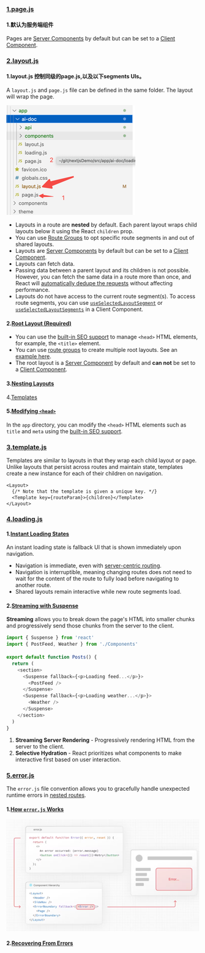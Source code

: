 ### [1.page.js](https://nextjs.org/docs/app/building-your-application/routing/pages-and-layouts#pages)

#### 1.默认为服务端组件

Pages are [Server Components](https://nextjs.org/docs/getting-started/react-essentials) by default but can be set to a [Client Component](https://nextjs.org/docs/getting-started/react-essentials#client-components).



### [2.layout.js](https://nextjs.org/docs/app/building-your-application/routing/pages-and-layouts#layouts)

#### 1.layout.js 控制同级的page.js,以及以下segments UIs。

A `layout.js` and `page.js` file can be defined in the same folder. The layout will wrap the page.



<img src="../../../../image/image-20230731210531234.png" alt="image-20230731210531234" style="zoom:50%;" />

- Layouts in a route are **nested** by default. Each parent layout wraps child layouts below it using the React `children` prop.
- You can use [Route Groups](https://nextjs.org/docs/app/building-your-application/routing/route-groups) to opt specific route segments in and out of shared layouts.
- Layouts are [Server Components](https://nextjs.org/docs/getting-started/react-essentials) by default but can be set to a [Client Component](https://nextjs.org/docs/getting-started/react-essentials#client-components).
- Layouts can fetch data.
- Passing data between a parent layout and its children is not possible. However, you can fetch the same data in a route more than once, and React will [automatically dedupe the requests](https://nextjs.org/docs/app/building-your-application/data-fetching#automatic-fetch-request-deduping) without affecting performance.
- Layouts do not have access to the current route segment(s). To access route segments, you can use [`useSelectedLayoutSegment`](https://nextjs.org/docs/app/api-reference/functions/use-selected-layout-segment) or [`useSelectedLayoutSegments`](https://nextjs.org/docs/app/api-reference/functions/use-selected-layout-segments) in a Client Component.

#### 2.[Root Layout (Required)](https://nextjs.org/docs/app/building-your-application/routing/pages-and-layouts#root-layout-required)

- You can use the [built-in SEO support](https://nextjs.org/docs/app/building-your-application/optimizing/metadata) to manage `<head>` HTML elements, for example, the `<title>` element.
- You can use [route groups](https://nextjs.org/docs/app/building-your-application/routing/route-groups) to create multiple root layouts. See an [example here](https://nextjs.org/docs/app/building-your-application/routing/route-groups#creating-multiple-root-layouts).
- The root layout is a [Server Component](https://nextjs.org/docs/getting-started/react-essentials) by default and **can not** be set to a [Client Component](https://nextjs.org/docs/getting-started/react-essentials#client-components).

#### 3.[Nesting Layouts](https://nextjs.org/docs/app/building-your-application/routing/pages-and-layouts#nesting-layouts)

4.[Templates](https://nextjs.org/docs/app/building-your-application/routing/pages-and-layouts#templates)

#### 5.[Modifying `<head>`](https://nextjs.org/docs/app/building-your-application/routing/pages-and-layouts#modifying-head)

In the `app` directory, you can modify the `<head>` HTML elements such as `title` and `meta` using the [built-in SEO support](https://nextjs.org/docs/app/building-your-application/optimizing/metadata).

### [3.template.js](https://nextjs.org/docs/app/building-your-application/routing/pages-and-layouts#templates)

Templates are similar to layouts in that they wrap each child layout or page. Unlike layouts that persist across routes and maintain state, templates create a new instance for each of their children on navigation.

```
<Layout>
  {/* Note that the template is given a unique key. */}
  <Template key={routeParam}>{children}</Template>
</Layout>
```

### [4.loading.js](https://nextjs.org/docs/app/building-your-application/routing/loading-ui-and-streaming)

#### 1.[Instant Loading States](https://nextjs.org/docs/app/building-your-application/routing/loading-ui-and-streaming#instant-loading-states)

An instant loading state is fallback UI that is shown immediately upon navigation.

- Navigation is immediate, even with [server-centric routing](https://nextjs.org/docs/app/building-your-application/routing/linking-and-navigating#how-routing-and-navigation-works).
- Navigation is interruptible, meaning changing routes does not need to wait for the content of the route to fully load before navigating to another route.
- Shared layouts remain interactive while new route segments load.

#### 2.[Streaming with Suspense](https://nextjs.org/docs/app/building-your-application/routing/loading-ui-and-streaming#streaming-with-suspense)

**Streaming** allows you to break down the page's HTML into smaller chunks and progressively send those chunks from the server to the client.

```javascript
import { Suspense } from 'react'
import { PostFeed, Weather } from './Components'
 
export default function Posts() {
  return (
    <section>
      <Suspense fallback={<p>Loading feed...</p>}>
        <PostFeed />
      </Suspense>
      <Suspense fallback={<p>Loading weather...</p>}>
        <Weather />
      </Suspense>
    </section>
  )
}
```

1. **Streaming Server Rendering** - Progressively rendering HTML from the server to the client.
2. **Selective Hydration** - React prioritizes what components to make interactive first based on user interaction.

### [5.error.js](https://nextjs.org/docs/app/building-your-application/routing/error-handling)

The `error.js` file convention allows you to gracefully handle unexpected runtime errors in [nested routes](https://nextjs.org/docs/app/building-your-application/routing#nested-routes).

#### 1.[How `error.js` Works](https://nextjs.org/docs/app/building-your-application/routing/error-handling#how-errorjs-works)

<img src="../../../../image/image-20230801223018290.png" alt="image-20230801223018290" style="zoom:50%;" />



#### 2.[Recovering From Errors](https://nextjs.org/docs/app/building-your-application/routing/error-handling#recovering-from-errors)











